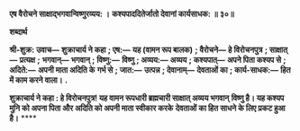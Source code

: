 **एष वैरोचने साक्षाद्भगवान्विष्णुरव्यय: ।** **कश्यपाददितेर्जातो देवानां कार्यसाधक: ॥ ३०॥** 

**शब्दार्थ** 

**श्री-शुक्र: उवाच—** **शुक्राचार्य ने कहा** **; एष:—** **यह (वामन रूप बालक)** **; वैरोचने—** **हे विरोचनपुत्र** **; साक्षात्—** **प्रत्यक्ष** **;** **भगवान्—** **भगवान्** **; विष्णु:—** **विष्णु** **; अव्यय:—** **अव्यय** **; कश्यपात्—** **अपने पिता कश्यप से** **; अदिते:—** **अपनी माता अदिति के** **गर्भ से** **; जात:—** **उत्पन्न** **; देवानाम्—** **देवताओं का** **; कार्य-साधक:—** **हित में काम करने वाला।** **.** 

**शुक्राचार्य ने कहा : हे विरोचनपुत्र! यह वामन रूपधारी ब्रह्मचारी साक्षात् अव्यय भगवान्** **विष्णु है। यह कश्यप मुनि को अपना पिता और अदिति को अपनी माता स्वीकार करके** **देवताओं का हित साधने के लिए प्रकट हुआ है।** **** 
